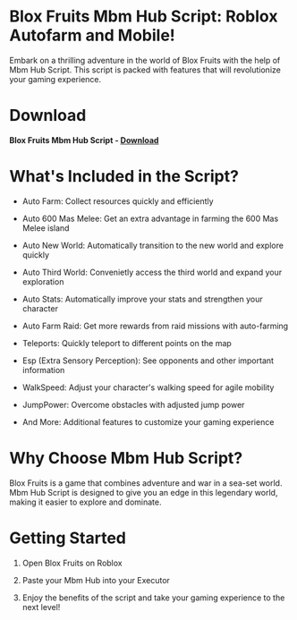 # Blox Fruits Mbm Hub Script: Roblox Autofarm and Mobile!

Embark on a thrilling adventure in the world of Blox Fruits with the help of Mbm Hub Script. This script is packed with features that will revolutionize your gaming experience.

# Download

**Blox Fruits Mbm Hub Script - [Download](https://dlgram.com/VPomA)**

# What's Included in the Script? 

- Auto Farm: Collect resources quickly and efficiently

- Auto 600 Mas Melee: Get an extra advantage in farming the 600 Mas Melee island

- Auto New World: Automatically transition to the new world and explore quickly

- Auto Third World: Convenietly access the third world and expand your exploration

- Auto Stats: Automatically improve your stats and strengthen your character

- Auto Farm Raid: Get more rewards from raid missions with auto-farming

- Teleports: Quickly teleport to different points on the map

- Esp (Extra Sensory Perception): See opponents and other important information

- WalkSpeed: Adjust your character's walking speed for agile mobility

- JumpPower: Overcome obstacles with adjusted jump power

- And More: Additional features to customize your gaming experience

# Why Choose Mbm Hub Script? 

Blox Fruits is a game that combines adventure and war in a sea-set world. Mbm Hub Script is designed to give you an edge in this legendary world, making it easier to explore and dominate.

# Getting Started 

1. Open Blox Fruits on Roblox

2. Paste your Mbm Hub into your Executor

3. Enjoy the benefits of the script and take your gaming experience to the next level!

